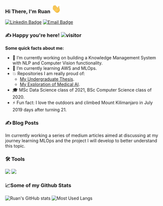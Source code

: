 ### Hi There, I'm Ruan <img src="wave.gif" width="30px">

[![Linkedin Badge](https://img.shields.io/badge/LinkedIn-0077B5?style=for-the-badge&logo=linkedin&logoColor=white)](https://linkedin.com/in/ruan-van-schalkwyk-800a65150)
[![Email Badge](https://img.shields.io/badge/Gmail-D14836?style=for-the-badge&logo=gmail&logoColor=white)](ruanvans1@gmail.com)

### &#x270d; Happy you're here!  ![visitor](https://visitor-badge.glitch.me/badge?page_id=Ruanvans.Ruanvans&left_color=gray&right_color=32CD32)
**Some quick facts about me:** 
- 🔭 I’m currently working on building a Knowledge Management System with NLP and Computer Vision functionality. 
- 🌱 I’m currently learning AWS and MLOps. 
- 💥 Repositories I am really proud of:
    -    [My Undergraduate Thesis](https://github.com/Ruanvans/GAN-time-series-implementation). 
    -    [My Exploration of Medical AI](https://github.com/Ruanvans/ECG-classification-using-deep-learning).
- 🎓 MSc Data Science class of 2021, BSc Computer Science class of 2020. 
- ⚡ Fun fact: I love the outdoors and climbed Mount Kilimanjaro in July 2019 days after turning 21. 

### ✍️ Blog Posts
Im currently working a series of medium articles aimed at discussing at my journey learning MLOps and the project I will develop to better understand this topic. 

### 🛠️ Tools

![](https://img.shields.io/badge/Code-Python-informational?style=flat&logo=python&logoColor=white&color=32CD32) ![](https://img.shields.io/badge/Code-C++-informational?style=flat&logo=c%2B%2B&logoColor=white&color=32CD32)

### 📈Some of my Github Stats
![Ruan's GitHub stats](https://github-readme-stats.vercel.app/api?username=Ruanvans&show_icons=true&theme=chartreuse-dark)
![Most Used Langs](https://github-readme-stats.vercel.app/api/top-langs/?username=Ruanvans&show_icons=true&theme=chartreuse-dark)


